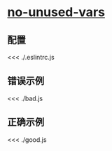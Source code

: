 # [no-unused-vars](https://eslint.org/docs/rules/no-unused-vars)

## 配置

<<< ./.eslintrc.js

## 错误示例

<<< ./bad.js

## 正确示例

<<< ./good.js
